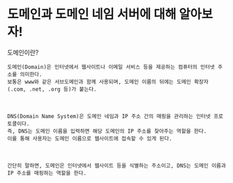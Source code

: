 # 도메인과 도메인 네임 서버에 대해 알아보자!

도메인이란?
```
도메인(Domain)은 인터넷에서 웹사이트나 이메일 서비스 등을 제공하는 컴퓨터의 인터넷 주소를 의미한다. 
보통은 www와 같은 서브도메인과 함께 사용되며, 도메인 이름의 뒤에는 도메인 확장자(.com, .net, .org 등)가 붙는다.
```

<br/>

```
DNS(Domain Name System)은 도메인 네임과 IP 주소 간의 매핑을 관리하는 인터넷 프로토콜이다. 
즉, DNS는 도메인 이름을 입력하면 해당 도메인의 IP 주소를 찾아주는 역할을 한다. 
이를 통해 사용자는 도메인 이름으로 웹사이트에 접속할 수 있게 된다.
```

<br/>

```
간단히 말하면, 도메인은 인터넷에서 웹사이트 등을 식별하는 주소이고, DNS는 도메인 이름과 IP 주소를 매핑하는 역할을 한다.
```